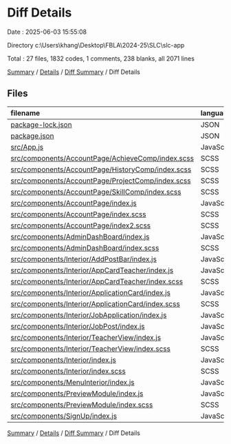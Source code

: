 # Diff Details

Date : 2025-06-03 15:55:08

Directory c:\\Users\\khang\\Desktop\\FBLA\\2024-25\\SLC\\slc-app

Total : 27 files,  1832 codes, 1 comments, 238 blanks, all 2071 lines

[Summary](results.md) / [Details](details.md) / [Diff Summary](diff.md) / Diff Details

## Files
| filename | language | code | comment | blank | total |
| :--- | :--- | ---: | ---: | ---: | ---: |
| [package-lock.json](/package-lock.json) | JSON | 7 | 0 | 0 | 7 |
| [package.json](/package.json) | JSON | 1 | 0 | 0 | 1 |
| [src/App.js](/src/App.js) | JavaScript | -1 | 0 | 0 | -1 |
| [src/components/AccountPage/AchieveComp/index.scss](/src/components/AccountPage/AchieveComp/index.scss) | SCSS | 1 | 0 | 1 | 2 |
| [src/components/AccountPage/HistoryComp/index.scss](/src/components/AccountPage/HistoryComp/index.scss) | SCSS | 1 | 0 | 0 | 1 |
| [src/components/AccountPage/ProjectComp/index.scss](/src/components/AccountPage/ProjectComp/index.scss) | SCSS | 1 | 0 | 0 | 1 |
| [src/components/AccountPage/SkillComp/index.scss](/src/components/AccountPage/SkillComp/index.scss) | SCSS | 1 | 0 | 0 | 1 |
| [src/components/AccountPage/index.js](/src/components/AccountPage/index.js) | JavaScript | 209 | -3 | 14 | 220 |
| [src/components/AccountPage/index.scss](/src/components/AccountPage/index.scss) | SCSS | -348 | -20 | -63 | -431 |
| [src/components/AccountPage/index2.scss](/src/components/AccountPage/index2.scss) | SCSS | 631 | 4 | 113 | 748 |
| [src/components/AdminDashBoard/index.js](/src/components/AdminDashBoard/index.js) | JavaScript | 31 | 2 | -3 | 30 |
| [src/components/AdminDashBoard/index.scss](/src/components/AdminDashBoard/index.scss) | SCSS | 7 | 0 | 2 | 9 |
| [src/components/Interior/AddPostBar/index.js](/src/components/Interior/AddPostBar/index.js) | JavaScript | 2 | 0 | 0 | 2 |
| [src/components/Interior/AppCardTeacher/index.js](/src/components/Interior/AppCardTeacher/index.js) | JavaScript | 51 | 2 | 7 | 60 |
| [src/components/Interior/AppCardTeacher/index.scss](/src/components/Interior/AppCardTeacher/index.scss) | SCSS | 56 | 3 | 12 | 71 |
| [src/components/Interior/ApplicationCard/index.js](/src/components/Interior/ApplicationCard/index.js) | JavaScript | 32 | 0 | 0 | 32 |
| [src/components/Interior/ApplicationCard/index.scss](/src/components/Interior/ApplicationCard/index.scss) | SCSS | 31 | 0 | 7 | 38 |
| [src/components/Interior/JobApplication/index.js](/src/components/Interior/JobApplication/index.js) | JavaScript | -1 | 0 | 0 | -1 |
| [src/components/Interior/JobPost/index.js](/src/components/Interior/JobPost/index.js) | JavaScript | -1 | -1 | 0 | -2 |
| [src/components/Interior/TeacherView/index.js](/src/components/Interior/TeacherView/index.js) | JavaScript | 62 | 2 | 9 | 73 |
| [src/components/Interior/TeacherView/index.scss](/src/components/Interior/TeacherView/index.scss) | SCSS | 2 | 0 | -2 | 0 |
| [src/components/Interior/index.js](/src/components/Interior/index.js) | JavaScript | 352 | 13 | 24 | 389 |
| [src/components/Interior/index.scss](/src/components/Interior/index.scss) | SCSS | 512 | -3 | 85 | 594 |
| [src/components/MenuInterior/index.js](/src/components/MenuInterior/index.js) | JavaScript | -5 | 0 | 0 | -5 |
| [src/components/PreviewModule/index.js](/src/components/PreviewModule/index.js) | JavaScript | 91 | 0 | 14 | 105 |
| [src/components/PreviewModule/index.scss](/src/components/PreviewModule/index.scss) | SCSS | 113 | 2 | 18 | 133 |
| [src/components/SignUp/index.js](/src/components/SignUp/index.js) | JavaScript | -6 | 0 | 0 | -6 |

[Summary](results.md) / [Details](details.md) / [Diff Summary](diff.md) / Diff Details